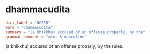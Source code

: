 # dhammacudita

``` toml
dict_label = "NCPED"
word = "dhammacudita"
summary = "(a bhikkhu) accused of an offense properly, by the"
grammar_comment = "mfn. & masculine"
```

(a bhikkhu) accused of an offense properly, by the rules.

